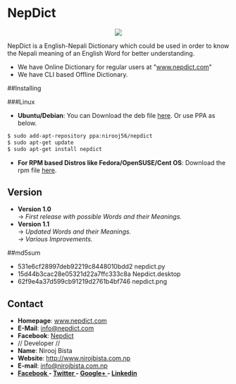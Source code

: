 # NepDict
<p align="center">
<img src="https://github.com/nirooj56/Nepdict/blob/master/nepdict.png">
</p>

NepDict is a English-Nepali Dictionary which could be used in order to know the Nepali meaning of an English Word for better understanding.

* We have Online Dictionary for regular users at "www.nepdict.com"
* We have CLI based Offline Dictionary.

##Installing

###Linux

* <b>Ubuntu/Debian</b>:
  You can Download the deb file <a href="http://www.nepdict.com/download/nepdict.deb" target="_blank"> here</a>. Or use PPA as below.
```bash
$ sudo add-apt-repository ppa:nirooj56/nepdict
$ sudo apt-get update
$ sudo apt-get install nepdict
```
* <b>For RPM based Distros like Fedora/OpenSUSE/Cent OS</b>: Download the rpm file <a href="http://www.nepdict.com/download/nepdict.rpm" target="_blank">here</a>.

## Version 
* <b>Version 1.0</b> </br>
 -> <i>First release with possible Words and their Meanings.</i>
* <b>Version 1.1</b> </br>
 -> <i>Updated Words and their Meanings. </br>
 -> Various Improvements.</i>

##md5sum
* 531e6cf28997deb92219c8448010bdd2  nepdict.py
* 15d44b3cac28e05321d22a7ffc333c8a  Nepdict.desktop
* 62f9e4a37d599cb91219d2761b4bf746  nepdict.png

## Contact

* <b>Homepage</b>: www.nepdict.com
* <b>E-Mail</b>: info@nepdict.com
* <b>Facebook</b>: <a href="http://www.facebook.com/nepdict">Nepdict</a>
* // Developer //
* <b>Name</b>: Nirooj Bista
* <b>Website</b>: http://www.nirojbista.com.np
* <b>E-mail</b>: info@nirojbista.com.np
* <b><a href="https://www.facebook.com/niroj56"> Facebook </a>   -   <a href="https://www.twitter.com/nirooj56"> Twitter </a>    -   <a href="https://plus.google.com/+bistanirooj"> Google+ </a>   -   <a href="https://www.linkedin.com/in/nirooj56"> Linkedin </a></b>
